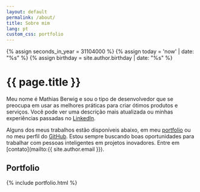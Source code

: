 ```yaml
---
layout: default
permalink: /about/
title: Sobre mim
lang: pt
custom_css: portfolio
---
```

{% assign seconds_in_year = 31104000 %}
{% assign today = 'now' | date: "%s" %}
{% assign birthday = site.author.birthday | date: "%s" %}

# {{ page.title }}

Meu nome é Mathias Berwig e sou o tipo de desenvolvedor que se preocupa em usar as melhores práticas para criar ótimos produtos e serviços. Você pode ver uma descrição mais atualizada ou minhas experiências passadas no [LinkedIn](https://www.linkedin.com/in/mathiasberwig/).

Alguns dos meus trabalhos estão disponíveis abaixo, em meu [portfolio](#portfolio) ou no meu perfil do [GitHub](https://github.com/MathiasBerwig). Estou sempre buscando boas oportunidades para trabalhar com pessoas inteligentes em projetos inovadores. Entre em [contato](mailto:{{ site.author.email }}).

## Portfolio
{% include portfolio.html %}